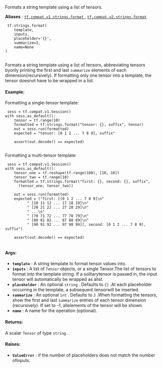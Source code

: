 Formats a string template using a list of tensors.

**Aliases** : [ `tf.compat.v1.strings.format` ](/api_docs/python/tf/strings/format), [ `tf.compat.v2.strings.format` ](/api_docs/python/tf/strings/format)

```
 tf.strings.format(
    template,
    inputs,
    placeholder='{}',
    summarize=3,
    name=None
)
 
```

Formats a string template using a list of tensors, abbreviating tensors byonly printing the first and last  `summarize`  elements of each dimension(recursively). If formatting only one tensor into a template, the tensor doesnot have to be wrapped in a list.

#### Example:
Formatting a single-tensor template:

```
 sess = tf.compat.v1.Session()
with sess.as_default():
    tensor = tf.range(10)
    formatted = tf.strings.format("tensor: {}, suffix", tensor)
    out = sess.run(formatted)
    expected = "tensor: [0 1 2 ... 7 8 9], suffix"

    assert(out.decode() == expected)
 
```

Formatting a multi-tensor template:

```
 sess = tf.compat.v1.Session()
with sess.as_default():
    tensor_one = tf.reshape(tf.range(100), [10, 10])
    tensor_two = tf.range(10)
    formatted = tf.strings.format("first: {}, second: {}, suffix",
      (tensor_one, tensor_two))

    out = sess.run(formatted)
    expected = ("first: [[0 1 2 ... 7 8 9]\n"
          " [10 11 12 ... 17 18 19]\n"
          " [20 21 22 ... 27 28 29]\n"
          " ...\n"
          " [70 71 72 ... 77 78 79]\n"
          " [80 81 82 ... 87 88 89]\n"
          " [90 91 92 ... 97 98 99]], second: [0 1 2 ... 7 8 9], suffix")

    assert(out.decode() == expected)
 
```

#### Args:
- **`template`** : A string template to format tensor values into.
- **`inputs`** : A list of  `Tensor`  objects, or a single Tensor.The list of tensors to format into the template string. If a solitarytensor is passed in, the input tensor will automatically be wrapped as alist.
- **`placeholder`** : An optional  `string` . Defaults to  `{}` .At each placeholder occurring in the template, a subsequent tensorwill be inserted.
- **`summarize`** : An optional  `int` . Defaults to  `3` .When formatting the tensors, show the first and last  `summarize` entries of each tensor dimension (recursively). If set to -1, allelements of the tensor will be shown.
- **`name`** : A name for the operation (optional).


#### Returns:
A scalar  `Tensor`  of type  `string` .

#### Raises:
- **`ValueError`** : if the number of placeholders does not match the number ofinputs.
